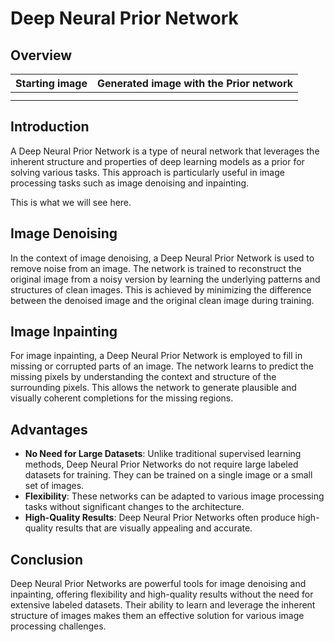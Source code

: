 # Deep Neural Prior Network

## Overview

| Starting image | Generated image with the Prior network |
|----------------|----------------------------------------|
|                |                                        |
|                |                                        |


## Introduction

A Deep Neural Prior Network is a type of neural network that leverages the inherent structure and properties of deep learning models as a prior for solving various tasks. This approach is particularly useful in image processing tasks such as image denoising and inpainting.

This is what we will see here.

## Image Denoising

In the context of image denoising, a Deep Neural Prior Network is used to remove noise from an image. The network is trained to reconstruct the original image from a noisy version by learning the underlying patterns and structures of clean images. This is achieved by minimizing the difference between the denoised image and the original clean image during training.

## Image Inpainting

For image inpainting, a Deep Neural Prior Network is employed to fill in missing or corrupted parts of an image. The network learns to predict the missing pixels by understanding the context and structure of the surrounding pixels. This allows the network to generate plausible and visually coherent completions for the missing regions.

## Advantages

- **No Need for Large Datasets**: Unlike traditional supervised learning methods, Deep Neural Prior Networks do not require large labeled datasets for training. They can be trained on a single image or a small set of images.
- **Flexibility**: These networks can be adapted to various image processing tasks without significant changes to the architecture.
- **High-Quality Results**: Deep Neural Prior Networks often produce high-quality results that are visually appealing and accurate.

## Conclusion

Deep Neural Prior Networks are powerful tools for image denoising and inpainting, offering flexibility and high-quality results without the need for extensive labeled datasets. Their ability to learn and leverage the inherent structure of images makes them an effective solution for various image processing challenges.
